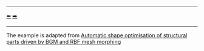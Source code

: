 ***
[⬅️](../018/README.md "Previous example")
[➡️](../020/README.md "Next example")
***

The example is adapted from [Automatic shape optimisation of structural parts driven by BGM and RBF mesh morphing](https://doi.org/10.1016/j.ijmecsci.2020.105976)
